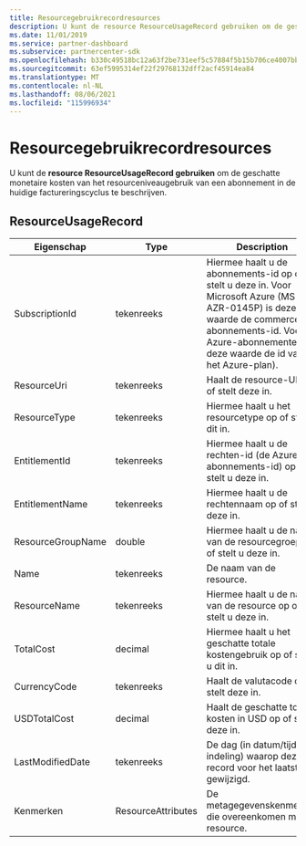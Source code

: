 ```yaml
---
title: Resourcegebruikrecordresources
description: U kunt de resource ResourceUsageRecord gebruiken om de geschatte monetaire kosten van het resourceniveaugebruik van een abonnement in de huidige factureringscyclus te beschrijven.
ms.date: 11/01/2019
ms.service: partner-dashboard
ms.subservice: partnercenter-sdk
ms.openlocfilehash: b330c49518bc12a63f2be731eef5c57884f5b15b706ce4007bbdf1a7bb8fab0e
ms.sourcegitcommit: 63ef5995314ef22f29768132dff2acf45914ea84
ms.translationtype: MT
ms.contentlocale: nl-NL
ms.lasthandoff: 08/06/2021
ms.locfileid: "115996934"
---
```

# <a name="resource-usage-record-resources"></a>Resourcegebruikrecordresources

U kunt de **resource ResourceUsageRecord gebruiken** om de geschatte monetaire kosten van het resourceniveaugebruik van een abonnement in de huidige factureringscyclus te beschrijven.

## <a name="resourceusagerecord"></a>ResourceUsageRecord

| Eigenschap          | Type               | Description                                                                                                                                                                                                |
|-------------------|--------------------|------------------------------------------------------------------------------------------------------------------------------------------------------------------------------------------------------------|
| SubscriptionId    | tekenreeks             | Hiermee haalt u de abonnements-id op of stelt u deze in. Voor Microsoft Azure (MS-AZR-0145P) is deze waarde de commerce-abonnements-id. Voor Azure-abonnementen is deze waarde de id van het Azure-plan). |
| ResourceUri       | tekenreeks             | Haalt de resource-URI op of stelt deze in.                                                                                                                                                                            |
| ResourceType      | tekenreeks             | Hiermee haalt u het resourcetype op of stelt u dit in.                                                                                                                                                                            |
| EntitlementId     | tekenreeks             | Hiermee haalt u de rechten-id (de Azure-abonnements-id) op of stelt u deze in.                                                                                                                               |
| EntitlementName   | tekenreeks             | Hiermee haalt u de rechtennaam op of stelt u deze in.                                                                                                                                                                         |
| ResourceGroupName | double             | Hiermee haalt u de naam van de resourcegroep op of stelt u deze in.                                                                                                                                                                      |
| Name              | tekenreeks             | De naam van de resource.                                                                                                                                                                                  |
| ResourceName      | tekenreeks             | Hiermee haalt u de naam van de resource op of stelt u deze in.                                                                                                                                                                     |
| TotalCost         | decimal            | Hiermee haalt u het geschatte totale kostengebruik op of stelt u dit in.                                                                                                                                                               |
| CurrencyCode      | tekenreeks             | Haalt de valutacode op of stelt deze in.                                                                                                                                                                            |
| USDTotalCost      | decimal            | Haalt de geschatte totale kosten in USD op of stelt deze in.                                                                                                                                                              |
| LastModifiedDate  | tekenreeks             | De dag (in datum/tijd-indeling) waarop deze record voor het laatst is gewijzigd.                                                                                                                                          |
| Kenmerken        | ResourceAttributes | De metagegevenskenmerken die overeenkomen met de resource.                                                                                                                                                     |
